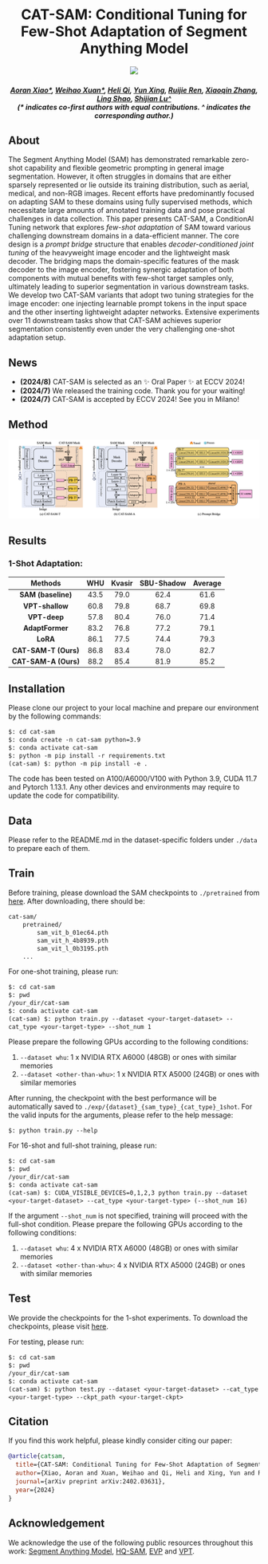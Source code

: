 <h1 align="center">CAT-SAM: Conditional Tuning for Few-Shot Adaptation of Segment Anything Model
</h1>
<p align="center">
<a href="https://arxiv.org/abs/2402.03631" target='_blank'>
    <img src="https://img.shields.io/badge/Arxiv-2402.03631-b31b1b.svg?logo=arXiv">
  </a><h5 align="center">
    <em>
        <a href="https://scholar.google.com/citations?user=yGKsEpAAAAAJ&hl=en">Aoran Xiao*</a>,
        <a href="https://scholar.google.com/citations?user=7e0W-2AAAAAJ&hl=en">Weihao Xuan*</a>,
        <a href="https://scholar.google.co.jp/citations?user=CH-rTXsAAAAJ&hl=en">Heli Qi</a>,
        <a href="https://scholar.google.co.jp/citations?user=uOAYTXoAAAAJ&hl=en">Yun Xing</a>,
        <a href="https://scholar.google.com/citations?user=ce-2e8EAAAAJ&hl">Ruijie Ren</a>,
        <a href="https://ieeexplore.ieee.org/author/37405025600">Xiaoqin Zhang</a>,
        <a href="https://scholar.google.com/citations?user=z84rLjoAAAAJ&hl=en">Ling Shao</a>,
        <a href="https://scholar.google.com/citations?user=uYmK-A0AAAAJ&hl=en">Shijian Lu^</a> 
       <br>(* indicates co-first authors with equal contributions. ^ indicates the corresponding author.)
    </em>
</h5><p align="center">

## About
The Segment Anything Model (SAM) has demonstrated remarkable zero-shot capability and flexible geometric prompting in general image segmentation. However, it often struggles in domains that are either sparsely represented or lie outside its training distribution, such as aerial, medical, and non-RGB images. Recent efforts have predominantly focused on adapting SAM to these domains using fully supervised methods, which necessitate large amounts of annotated training data and pose practical challenges in data collection. This paper presents CAT-SAM, a ConditionAl Tuning network that explores _few-shot adaptation_ of SAM toward various challenging downstream domains in a data-efficient manner. The core design is a _prompt bridge_ structure that enables _decoder-conditioned joint tuning_ of the heavyweight image encoder and the lightweight mask decoder. The bridging maps the domain-specific features of the mask decoder to the image encoder, fostering synergic adaptation of both components with mutual benefits with few-shot target samples only, ultimately leading to superior segmentation in various downstream tasks. We develop two CAT-SAM variants that adopt two tuning strategies for the image encoder: one injecting learnable prompt tokens in the input space and the other inserting lightweight adapter networks. Extensive experiments over 11 downstream tasks show that CAT-SAM achieves superior segmentation consistently even under the very challenging one-shot adaptation setup.


## News
- **(2024/8)** CAT-SAM is selected as an :sparkles: Oral Paper :sparkles: at ECCV 2024!
- **(2024/7)** We released the training code. Thank you for your waiting!
- **(2024/7)** CAT-SAM is accepted by ECCV 2024! See you in Milano!


## Method
![overall_pipeline](./figs/CAT-SAM.png "overall_pipeline")

## Results
### 1-Shot Adaptation:
|      Methods      |  WHU  | Kvasir | SBU-Shadow | Average |
|:-----------------:|:-----:|:------:|:----------:|:-------:|
| **SAM (baseline)** | 43.5  |  79.0  |    62.4    |  61.6   |
| **VPT-shallow**    | 60.8  |  79.8  |    68.7    |  69.8   |
| **VPT-deep**       | 57.8  |  80.4  |    76.0    |  71.4   |
| **AdaptFormer**    | 83.2  |  76.8  |    77.2    |  79.1   |
| **LoRA**           | 86.1  |  77.5  |    74.4    |  79.3   |
| **CAT-SAM-T (Ours)** | 86.8 |  83.4  |    78.0    |  82.7   |
| **CAT-SAM-A (Ours)** | 88.2 |  85.4  |    81.9    |  85.2   |


## Installation
Please clone our project to your local machine and prepare our environment by the following commands:
```
$: cd cat-sam
$: conda create -n cat-sam python=3.9
$: conda activate cat-sam
$: python -m pip install -r requirements.txt
(cat-sam) $: python -m pip install -e .
```

The code has been tested on A100/A6000/V100 with Python 3.9, CUDA 11.7 and Pytorch 1.13.1. Any other devices and environments may require to update the code for compatibility.


## Data
Please refer to the README.md in the dataset-specific folders under `./data` to prepare each of them.

## Train
Before training, please download the SAM checkpoints to `./pretrained` from [here](https://github.com/facebookresearch/segment-anything#model-checkpoints).
After downloading, there should be:
```
cat-sam/
    pretrained/
        sam_vit_b_01ec64.pth
        sam_vit_h_4b8939.pth
        sam_vit_l_0b3195.pth
    ...
```

For one-shot training, please run:
```
$: cd cat-sam
$: pwd
/your_dir/cat-sam
$: conda activate cat-sam
(cat-sam) $: python train.py --dataset <your-target-dataset> --cat_type <your-target-type> --shot_num 1
```
Please prepare the following GPUs according to the following conditions:
1. `--dataset whu`: 1 x NVIDIA RTX A6000 (48GB) or ones with similar memories
2. `--dataset <other-than-whu>`: 1 x NVIDIA RTX A5000 (24GB) or ones with similar memories

After running, the checkpoint with the best performance will be automatically saved to `./exp/{dataset}_{sam_type}_{cat_type}_1shot`.
For the valid inputs for the arguments, please refer to the help message:
```
$: python train.py --help
```

For 16-shot and full-shot training, please run:
```
$: cd cat-sam
$: pwd
/your_dir/cat-sam
$: conda activate cat-sam
(cat-sam) $: CUDA_VISIBLE_DEVICES=0,1,2,3 python train.py --dataset <your-target-dataset> --cat_type <your-target-type> (--shot_num 16)
```
If the argument `--shot_num` is not specified, training will proceed with the full-shot condition. 
Please prepare the following GPUs according to the following conditions:
1. `--dataset whu`: 4 x NVIDIA RTX A6000 (48GB) or ones with similar memories
2. `--dataset <other-than-whu>`: 4 x NVIDIA RTX A5000 (24GB) or ones with similar memories


## Test

We provide the checkpoints for the 1-shot experiments.
To download the checkpoints, please visit [here](https://drive.google.com/drive/folders/1oik813aRkFvZh000GI_58TUsu1uW9LSF?usp=sharing).

For testing, please run:
```
$: cd cat-sam
$: pwd
/your_dir/cat-sam
$: conda activate cat-sam
(cat-sam) $: python test.py --dataset <your-target-dataset> --cat_type <your-target-type> --ckpt_path <your-target-ckpt>
```



## Citation
If you find this work helpful, please kindly consider citing our paper:
```bibtex
@article{catsam,
  title={CAT-SAM: Conditional Tuning for Few-Shot Adaptation of Segment Anything Model},
  author={Xiao, Aoran and Xuan, Weihao and Qi, Heli and Xing, Yun and Ren, Ruijie and Zhang, Xiaoqin and Shao, Ling and Lu, Shijian},
  journal={arXiv preprint arXiv:2402.03631},
  year={2024}
}
```


## Acknowledgement
We acknowledge the use of the following public resources throughout this work: [Segment Anything Model](https://github.com/facebookresearch/segment-anything), [HQ-SAM](https://github.com/SysCV/sam-hq), [EVP](https://github.com/NiFangBaAGe/Explicit-Visual-Prompt) and [VPT](https://github.com/kmnp/vpt).
